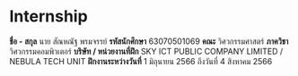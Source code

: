 # Internship
**ชื่อ - สกุล** นาย สัณหณัฐ พรมจรรย์	**รหัสนักศึกษา** 63070501069
**คณะ** วิศวกรรมศาสตร์ 		**ภาควิชา** วิศวกรรมคอมพิวเตอร์
**บริษัท / หน่วยงานที่ฝึก** SKY ICT PUBLIC COMPANY LIMITED / NEBULA TECH UNIT
**ฝึกงานระหว่างวันที่**  1 มิถุนายน 2566   ถึงวันที่  4 สิงหาคม 2566
